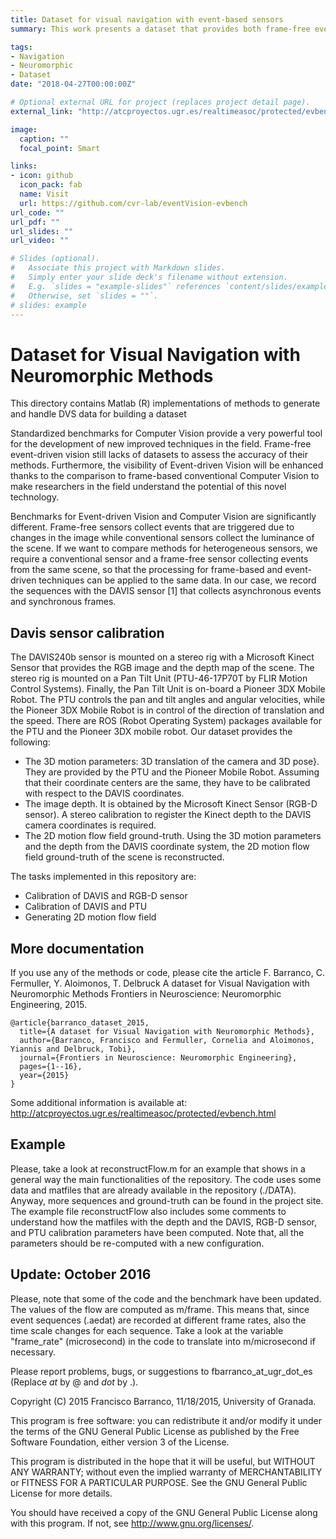 ```yaml
---
title: Dataset for visual navigation with event-based sensors
summary: This work presents a dataset that provides both frame-free event data and classic image, motion and depth data to assess different event-based methods and compare them to frame-based conventional methods. We hope that this will help researchers understand the potential of the new technology of event-based vision.

tags:
- Navigation
- Neuromorphic
- Dataset
date: "2018-04-27T00:00:00Z"

# Optional external URL for project (replaces project detail page).
external_link: "http://atcproyectos.ugr.es/realtimeasoc/protected/evbench.html"

image:
  caption: ""
  focal_point: Smart

links:
- icon: github
  icon_pack: fab
  name: Visit
  url: https://github.com/cvr-lab/eventVision-evbench
url_code: ""
url_pdf: ""
url_slides: ""
url_video: ""

# Slides (optional).
#   Associate this project with Markdown slides.
#   Simply enter your slide deck's filename without extension.
#   E.g. `slides = "example-slides"` references `content/slides/example-slides.md`.
#   Otherwise, set `slides = ""`.
# slides: example
---
```


# Dataset for Visual Navigation with Neuromorphic Methods
This directory contains Matlab (R) implementations of methods to generate and handle DVS data for building a dataset

Standardized benchmarks for Computer Vision provide a very powerful tool for the development of new improved techniques in the field. Frame-free event-driven vision still lacks of datasets to assess the accuracy of their methods. Furthermore, the visibility of Event-driven Vision will be enhanced thanks to the comparison to frame-based conventional Computer Vision to make researchers in the field understand the potential of this novel technology.

Benchmarks for Event-driven Vision and Computer Vision are significantly different. Frame-free sensors collect events that are triggered due to changes in the image while conventional sensors collect the luminance of the scene. If we want to compare methods for heterogeneous sensors, we require a conventional sensor and a frame-free sensor collecting events from the same scene, so that the processing for frame-based and event-driven techniques can be applied to the same data. In our case, we record the sequences with the DAVIS sensor [1] that collects asynchronous events and synchronous frames. 

## Davis sensor calibration ##

The DAVIS240b sensor is mounted on a stereo rig with a Microsoft Kinect Sensor that provides the RGB image and the depth map of the scene. The stereo rig is mounted on a Pan Tilt Unit (PTU-46-17P70T by FLIR Motion Control Systems). Finally, the Pan Tilt Unit is on-board a Pioneer 3DX Mobile Robot. The PTU controls the pan and tilt angles and angular velocities, while the Pioneer 3DX Mobile Robot is in control of the direction of translation and the speed. There are ROS (Robot Operating System) packages available for the PTU and the Pioneer 3DX mobile robot. Our dataset provides the following:

  - The 3D motion parameters: 3D translation of the camera and 3D pose}. They are provided by the PTU and the Pioneer Mobile Robot. Assuming that their coordinate centers are the same, they have to be calibrated with respect to the DAVIS coordinates.
  - The image depth. It is obtained by the Microsoft Kinect Sensor (RGB-D sensor). A stereo calibration to register the Kinect depth to the DAVIS camera coordinates is required.
  - The 2D motion flow field ground-truth. Using the 3D motion parameters and the depth from the DAVIS coordinate system, the 2D motion flow field ground-truth of the scene is reconstructed.

The tasks implemented in this repository are:

  - Calibration of DAVIS and RGB-D sensor
  - Calibration of DAVIS and PTU
  - Generating 2D motion flow field

## More documentation ##

If you use any of the methods or code, please cite the article
F. Barranco, C. Fermuller, Y. Aloimonos, T. Delbruck
A dataset for Visual Navigation with Neuromorphic Methods
Frontiers in Neuroscience: Neuromorphic Engineering, 2015.

    @article{barranco_dataset_2015,
      title={A dataset for Visual Navigation with Neuromorphic Methods},
      author={Barranco, Francisco and Fermuller, Cornelia and Aloimonos, Yiannis and Delbruck, Tobi},
      journal={Frontiers in Neuroscience: Neuromorphic Engineering},
      pages={1--16},
      year={2015}
    }

Some additional information is available at:
http://atcproyectos.ugr.es/realtimeasoc/protected/evbench.html

## Example ##

Please, take a look at reconstructFlow.m for an example that shows in a general way the main functionalities of the repository.
The code uses some data and matfiles that are already available in the repository (./DATA). Anyway, more sequences and ground-truth can be found in the project site. The example file reconstructFlow also includes some comments to understand how the matfiles with the depth and the DAVIS, RGB-D sensor, and PTU calibration parameters have been computed. Note that, all the parameters should be re-computed with a new configuration.

## Update: October 2016 ##
Please, note that some of the code and the benchmark have been updated.
The values of the flow are computed as m/frame. This means that, since event sequences (.aedat) are recorded at different frame rates, also the time scale changes for each sequence. Take a look at the variable "frame_rate" (microsecond) in the code to translate into m/microsecond if necessary.

Please report problems, bugs, or suggestions to
fbarranco_at_ugr_dot_es (Replace _at_ by @ and _dot_ by .).

Copyright (C) 2015 Francisco Barranco, 11/18/2015, University of Granada.

This program is free software: you can redistribute it and/or modify
it under the terms of the GNU General Public License as published by
the Free Software Foundation, either version 3 of the License.

This program is distributed in the hope that it will be useful,
but WITHOUT ANY WARRANTY; without even the implied warranty of
MERCHANTABILITY or FITNESS FOR A PARTICULAR PURPOSE.  See the
GNU General Public License for more details.

You should have received a copy of the GNU General Public License
along with this program.  If not, see <http://www.gnu.org/licenses/>.
